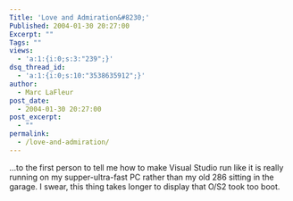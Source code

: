 ```yaml
---
Title: 'Love and Admiration&#8230;'
Published: 2004-01-30 20:27:00
Excerpt: ""
Tags: ""
views:
  - 'a:1:{i:0;s:3:"239";}'
dsq_thread_id:
  - 'a:1:{i:0;s:10:"3538635912";}'
author:
  - Marc LaFleur
post_date:
  - 2004-01-30 20:27:00
post_excerpt:
  - ""
permalink:
  - /love-and-admiration/
---
```

<div>
<p>&#8230;to the first person to tell me how to make Visual Studio run like it is really running on my supper-ultra-fast PC&nbsp;rather than my old 286 sitting in the garage. I swear, this thing takes longer to display that O/S2 took too boot.</p></div>
